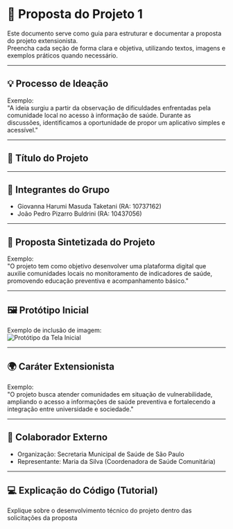 # 📘 Proposta do Projeto 1

Este documento serve como guia para estruturar e documentar a proposta do projeto extensionista.  
Preencha cada seção de forma clara e objetiva, utilizando textos, imagens e exemplos práticos quando necessário.

---

## 💡 Processo de Ideação
<!-- Explique como surgiu a ideia do projeto, quais problemas ou oportunidades foram identificados e como o grupo chegou à proposta atual -->
Exemplo:  
"A ideia surgiu a partir da observação de dificuldades enfrentadas pela comunidade local no acesso à informação de saúde. Durante as discussões, identificamos a oportunidade de propor um aplicativo simples e acessível."

---

## 📌 Título do Projeto
<!-- Insira aqui o título do projeto extensionista -->


---

## 👥 Integrantes do Grupo
<!-- Liste todos os integrantes do grupo com nome completo e RA -->
- Giovanna Harumi Masuda Taketani (RA: 10737162)
- João Pedro Pizarro Buldrini (RA: 10437056)

---

## 📝 Proposta Sintetizada do Projeto
<!-- Descreva em poucas linhas a ideia central do projeto, destacando os objetivos e o impacto esperado -->
Exemplo:  
"O projeto tem como objetivo desenvolver uma plataforma digital que auxilie comunidades locais no monitoramento de indicadores de saúde, promovendo educação preventiva e acompanhamento básico."

---

## 🖼️ Protótipo Inicial
<!-- Inclua imagens ou links das telas, fluxos ou mockups do protótipo inicial -->
Exemplo de inclusão de imagem:  
![Protótipo da Tela Inicial](imagens/prototipo-inicial.png)

---

## 🌍 Caráter Extensionista
<!-- Explique como o projeto contribui para a comunidade externa e qual é a sua relevância social -->
Exemplo:  
"O projeto busca atender comunidades em situação de vulnerabilidade, ampliando o acesso a informações de saúde preventiva e fortalecendo a integração entre universidade e sociedade."

---

## 🤝 Colaborador Externo
<!-- Indique quem é a pessoa ou organização parceira que colabora com o projeto nas ações extensionistas -->
- Organização: Secretaria Municipal de Saúde de São Paulo  
- Representante: Maria da Silva (Coordenadora de Saúde Comunitária)

---

## 💻 Explicação do Código (Tutorial)
<!-- Documente o funcionamento do código desenvolvido, passo a passo, como em um tutorial -->
Explique sobre o desenvolvimento técnico do projeto dentro das solicitações da proposta
